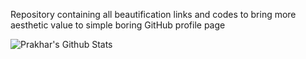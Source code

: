 Repository containing all beautification links and codes to bring more aesthetic value to simple boring GitHub profile page 

![Prakhar's Github Stats](https://github-readme-stats.vercel.app/api?username=SinhaPrakhar38&show_icons=true&theme=dark&border_radius=10&include_all_commits=true&count_private=true&custom_title=PrakharSinha's_Github_Stats)


